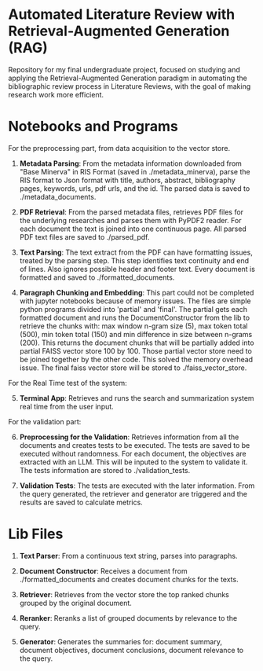 # Automated Literature Review with Retrieval-Augmented Generation (RAG)

Repository for my final undergraduate project, focused on studying and applying the Retrieval-Augmented Generation paradigm in automating the bibliographic review process in Literature Reviews, with the goal of making research work more efficient.


# Notebooks and Programs

For the preprocessing part, from data acquisition to the vector store.

1. **Metadata Parsing**: From the metadata information downloaded from "Base Minerva" in RIS Format (saved in ./metadata_minerva), parse the RIS format to Json format with title, authors, abstract, bibliography pages, keywords, urls, pdf urls, and the id. The parsed data is saved to ./metadata_documents.

2. **PDF Retrieval**: From the parsed metadata files, retrieves PDF files for the underlying researches and parses them with PyPDF2 reader. For each document the text is joined into one continuous page. All parsed PDF text files are saved to ./parsed_pdf.

3. **Text Parsing**: The text extract from the PDF can have formatting issues, treated by the parsing step. This step identifies text continuity and end of lines. Also ignores possible header and footer text. Every document is formatted and saved to ./formatted_documents.

4. **Paragraph Chunking and Embedding**: This part could not be completed with jupyter notebooks because of memory issues. The files are simple python programs divided into 'partial' and 'final'. The partial gets each formatted document and runs the DocumentConstructor from the lib to retrieve the chunks with: max window n-gram size (5), max token total (500), min token total (150) and min difference in size between n-grams (200). This returns the document chunks that will be partially added into partial FAISS vector store 100 by 100. Those partial vector store need to be joined together by the other code. This solved the memory overhead issue. The final faiss vector store will be stored to ./faiss_vector_store.


For the Real Time test of the system:

5. **Terminal App**: Retrieves and runs the search and summarization system real time from the user input.


For the validation part:

6. **Preprocessing for the Validation**: Retrieves information from all the documents and creates tests to be executed. The tests are saved to be executed without randomness. For each document, the objectives are extracted with an LLM. This will be inputed to the system to validate it. The tests information are stored to ./validation_tests.

7. **Validation Tests**: The tests are executed with the later information. From the query generated, the retriever and generator are triggered and the results are saved to calculate metrics.


# Lib Files

1. **Text Parser**: From a continuous text string, parses into paragraphs.

2. **Document Constructor**: Receives a document from ./formatted_documents and creates document chunks for the texts.

3. **Retriever**: Retrieves from the vector store the top ranked chunks grouped by the original document.

4. **Reranker**: Reranks a list of grouped documents by relevance to the query.
   
5. **Generator**: Generates the summaries for: document summary, document objectives, document conclusions, document relevance to the query.
